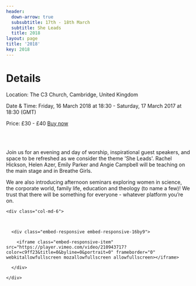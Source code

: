 ```yaml
---
header:
  down-arrow: true
  subsubtitle: 17th - 18th March
  subtitle: She Leads
  title: 2018
layout: page
title: '2018'
key: 2018
---
```


<h1 class="text-center">Details</h1>

<div class="container-fluid text-center">
<p>
Location: The C3 Church, Cambridge, United Kingdom
</p>
<p>
Date & Time: Friday, 16 March 2018 at 18:30 - Saturday, 17 March 2017 at 18:30 (GMT)
</p>
<p>
Price: £30 - £40 <a href="https://breathe2018.eventbrite.com">Buy now</a>
</p>
<br>
<br>
</div>

Join us for an evening and day of worship, inspirational guest speakers, and space to be refreshed as we consider the theme 'She Leads'. Rachel Hickson, Helen Azer, Emily Parker and Angie Campbell will be teaching on the main stage and in Breathe Girls.

We are also introducing afternoon seminars exploring women in science, the corporate world, family life, education and theology (to name a few)! We trust that there will be something for everyone - whatever platform you’re on.

<div class=”row”>

    <div class="col-md-6">
    
      
    
      <div class="embed-responsive embed-responsive-16by9">
    
        <iframe class="embed-responsive-item" src="https://player.vimeo.com/video/210943717?color=c9ff23&title=0&byline=0&portrait=0" frameborder="0" webkitallowfullscreen mozallowfullscreen allowfullscreen></iframe>
    
      </div>
    
    </div>

</div>

<!--
<div class="container-fluid">
<div class="row">
<h1 class="text-center">Speakers</h1>

</div>

<div class="row">

<div class="col-md-9">
<h2><span class="alt-title">Julie</span> Galanti</h2>

    <p>
    Julie lives a full life as a wife, mother, pastor, leader and friend. She looks after Sisterhood and Pastoral Care for Hillsong Church’s Central London location. The growth curve of the church to thousands of people is reflective of the growth curve of her internal life as she has remained planted in the local church, walking with Jesus. Other than her family, her passion is seeing people encounter God every Sunday, learning to walk a path of longevity and experiencing ever-increasing revelation. She also enjoys reading, adventure trips (once swimming on the back of a whale shark!) and entertaining (true to her Greek heritage, alarming guests with oversized food portions!)
    </p>

</div>
<div class="col-md-3">
<img src="/img/juliegalanti.jpg" alt="Julie Galanti" class="img-responsive img-circle">
</div>

</div>

<br>

<div class="row">

<div class="col-md-9 col-md-push-3">
<h2><span class="alt-title">Lydia</span> Todd</h2>

    <p>
    Lydia Todd is encouraging, warm, gracious and full of positivity. Together, along with her husband Roy, they lead the Junction church in Loughborough and Leicester. Lydia was born near Leeds and studied theology at university. People love her brilliant way of inspiring them to face the challenges of everyday life with faith and hope. Lydia is down to earth and real. When she’s not doing church stuff, you’ll probably find her at the gym!
    </p>

</div>
<div class="col-md-3 col-md-pull-9">
<img src="/img/lydiatodd.jpg" alt="Lydia Todd" class="img-responsive img-circle">
</div>

</div>

<br>

<div class="row">
<div class="col-md-9 text-right">

    <h2><span class="alt-title">Angie</span> Campbell</h2>
    
    
    <p>
    Angie Campbell is a Senior Pastor at C3, who has a particular flair for finding a need, making a plan and then doing something about it! Angie’s particular passions are for women and for those in society who are the most vulnerable. Establishing Cambridge City Foodbank and Look Cambridge has been part of outworking her passion.
    </p>
    
    <p>
    As your host for Breathe Angie has crafted a conference that will inspire, challenge and equip you. Angie’s goal is for everyone to leave feeling grateful for being a woman.
    </p>

</div>

<div class="col-md-3">
<img src="/img/angie-2.jpg" alt="Angie Campbell" class="img-responsive img-circle">
</div>
</div>

</div>

<br>

<h1 class="text-center">Breathe <span class="alt-title">Girls</span></h1>

<div class="text-right">

<p class="text-center">
Our 2 Breathe Girls sessions will be led by the C3 youth team where Debbie will be the guest speaker. <br>
There will be plenty of opportunity to relax, make friends and inspire one another.
</p>

<br>

<div class="row">
<div class="col-md-9">
<h2><span class="alt-title">Debbie</span> Benger</h2>
<p>
Debbie has grown up in church and has been involved in many aspects of serving and leadership throughout her church life. Along with her husband Nathan, they are the Youth Pastors and Derby Location Pastors of Christian Life Church, and have a 3 year old son called Zion. Debbie currently works for the NHS as a Neonatal Nursery Nurse. She previously studied as a midwife, where she often found herself in the surreal situation of witnessing the miracle of childbirth and repeatedly saying "Come on, you can do it. Just one more push! And breathe!"
</p>

    </div>
    <div class="col-md-3">
        <img src="/img/debbiebenger.jpg" alt="Debbie Benger" class="img-responsive img-circle">
    </div>

</div>

</div>

<div class="row">
<div class="col-md-9 col-md-push-3">
<h1>Kids</h1>

    <p>Kids you don’t have to miss out on all the fun!</p>
    
    <p>Our Kids Conference exists to give your child an opportunity to meet God for themselves. They will enjoy a Saturday of hilarious activities, crafts, games, films and worship together as we mirror Breathe 2017’s theme of BLESSED. </p>
    
    <p>BOOK IN AT <a href="https://thec3.uk/kidsconference">THEC3.UK/KIDSCONFERENCE</a></p>
    
    <div class="col-md-3 col-md-push-9">
      <img src="/img/compassion.png" alt="Compassion" class="img-responsive img-rounded">
    </div>
    <div class="clearfix"></div>
    <div class="col-md-12 text-right">
    <p>
    This year Breathe Conference is partnering with Compassion to help release children from poverty. We can do this in a very practical way by bringing knitted baby bonnets, muslins and 0-12 month age socks to be taken to Compassion projects in Kenya. The Compassion team will be joining us at the conference, along with a Compassion Graduate and the Any Girl Exhibition.
    </p>
    
    </div>

</div>
<div class="col-md-3 col-md-pull-9">
<img src="/img/07.jpg" alt="Kids" class="img-responsive">
</div>
</div>

<div class="row text-center">
<div class="col-md-12">
<br>
<p class="h1 alt-title quote-lg">

    "Blessed are the pure in heart,  <br>
    for they will see God." <br>
    </p>
    
    <p>
    Matthew 5:8 NIV
    </p>

</div>

</div>

<br>

<div class="row">
<div class="col-md-12">
<div class="text-center">
<a type="button" href="/assets/breathebrochure_2017.pdf" class="btn btn-secondary btn-lg">Get the Brochure</a>
</div>
</div>
</div>
-->
<!-- HACK! -->
<style>
@media (min-width: 993px) {

\#map {
margin-top: 100px;
}
}

</style>